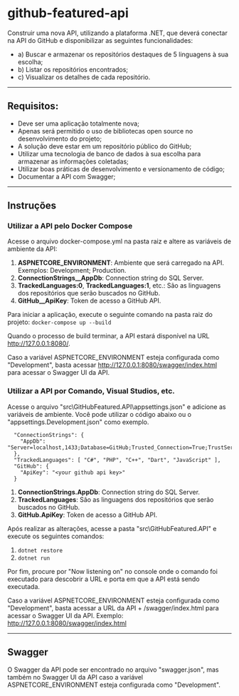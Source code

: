 # github-featured-api
Construir uma nova API, utilizando a plataforma .NET, que deverá conectar na API do GitHub e disponibilizar as seguintes funcionalidades:
* a) Buscar e armazenar os repositórios destaques de 5 linguagens à sua escolha;
* b) Listar os repositórios encontrados;
* c) Visualizar os detalhes de cada repositório.

--- 

## Requisitos:
* Deve ser uma aplicação totalmente nova;
* Apenas será permitido o uso de bibliotecas open source no desenvolvimento do projeto;
* A solução deve estar em um repositório público do GitHub;
* Utilizar uma tecnologia de banco de dados à sua escolha para armazenar as informações coletadas;
* Utilizar boas práticas de desenvolvimento e versionamento de código;
* Documentar a API com Swagger;

---

## Instruções

### Utilizar a API pelo Docker Compose
Acesse o arquivo docker-compose.yml na pasta raiz e altere as variáveis de ambiente da API:
1. **ASPNETCORE_ENVIRONMENT**: Ambiente que será carregado na API. Exemplos: Development; Production.
2. **ConnectionStrings__AppDb**: Connection string do SQL Server.
3. **TrackedLanguages:0**, **TrackedLanguages:1**, etc.: São as linguagens dos repositórios que serão buscados no GitHub.
4. **GitHub__ApiKey**: Token de acesso a GitHub API.

Para iniciar a aplicação, execute o seguinte comando na pasta raiz do projeto:
```docker-compose up --build```

Quando o processo de build terminar, a API estará disponível na URL http://127.0.0.1:8080/.

Caso a variável ASPNETCORE_ENVIRONMENT esteja configurada como "Development", basta acessar http://127.0.0.1:8080/swagger/index.html para acessar o Swagger UI da API.

### Utilizar a API por Comando, Visual Studios, etc.
Acesse o arquivo "src\GitHubFeatured.API\appsettings.json" e adicione as variáveis de ambiente. Você pode utilizar o código abaixo ou o "appsettings.Development.json" como exemplo.
```
  "ConnectionStrings": {
    "AppDb": "Server=localhost,1433;Database=GitHub;Trusted_Connection=True;TrustServerCertificate=True;"
  },
  "TrackedLanguages": [ "C#", "PHP", "C++", "Dart", "JavaScript" ],
  "GitHub": {
    "ApiKey": "<your github api key>"
  }
```
1. **ConnectionStrings.AppDb**: Connection string do SQL Server.
2. **TrackedLanguages**: São as linguagens dos repositórios que serão buscados no GitHub.
3. **GitHub.ApiKey**: Token de acesso a GitHub API.

Após realizar as alterações, acesse a pasta "src\GitHubFeatured.API" e execute os seguintes comandos:
1. ```dotnet restore```
2. ```dotnet run```

Por fim, procure por "Now listening on" no console onde o comando foi executado para descobrir a URL e porta em que a API está sendo executada.

Caso a variável ASPNETCORE_ENVIRONMENT esteja configurada como "Development", basta acessar a URL da API + /swagger/index.html para acessar o Swagger UI da API.
Exemplo: http://127.0.0.1:8080/swagger/index.html

---

## Swagger
O Swagger da API pode ser encontrado no arquivo "swagger.json", mas também no Swagger UI da API caso a variável ASPNETCORE_ENVIRONMENT esteja configurada como "Development".

